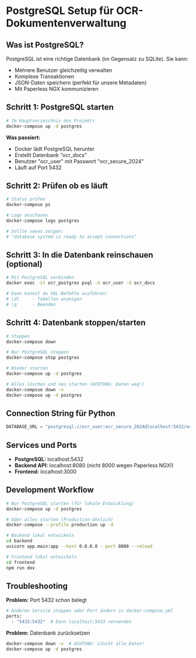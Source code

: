 # PostgreSQL Setup für OCR-Dokumentenverwaltung

## Was ist PostgreSQL?
PostgreSQL ist eine richtige Datenbank (im Gegensatz zu SQLite). Sie kann:
- Mehrere Benutzer gleichzeitig verwalten
- Komplexe Transaktionen
- JSON-Daten speichern (perfekt für unsere Metadaten)
- Mit Paperless NGX kommunizieren

## Schritt 1: PostgreSQL starten

```bash
# Im Hauptverzeichnis des Projekts
docker-compose up -d postgres
```

**Was passiert:**
- Docker lädt PostgreSQL herunter
- Erstellt Datenbank "ocr_docs" 
- Benutzer "ocr_user" mit Passwort "ocr_secure_2024"
- Läuft auf Port 5432

## Schritt 2: Prüfen ob es läuft

```bash
# Status prüfen
docker-compose ps

# Logs anschauen
docker-compose logs postgres

# Sollte sowas zeigen:
# "database system is ready to accept connections"
```

## Schritt 3: In die Datenbank reinschauen (optional)

```bash
# Mit PostgreSQL verbinden
docker exec -it ocr_postgres psql -U ocr_user -d ocr_docs

# Dann kannst du SQL-Befehle ausführen:
# \dt     - Tabellen anzeigen
# \q      - Beenden
```

## Schritt 4: Datenbank stoppen/starten

```bash
# Stoppen
docker-compose down

# Nur PostgreSQL stoppen
docker-compose stop postgres

# Wieder starten
docker-compose up -d postgres

# Alles löschen und neu starten (ACHTUNG: Daten weg!)
docker-compose down -v
docker-compose up -d postgres
```

## Connection String für Python

```python
DATABASE_URL = "postgresql://ocr_user:ocr_secure_2024@localhost:5432/ocr_docs"
```

## Services und Ports

- **PostgreSQL:** localhost:5432
- **Backend API:** localhost:8080 (nicht 8000 wegen Paperless NGX!)
- **Frontend:** localhost:3000

## Development Workflow

```bash
# Nur PostgreSQL starten (für lokale Entwicklung)
docker-compose up -d postgres

# Oder alles starten (Production-ähnlich)
docker-compose --profile production up -d

# Backend lokal entwickeln
cd backend
uvicorn app.main:app --host 0.0.0.0 --port 8080 --reload

# Frontend lokal entwickeln  
cd frontend
npm run dev
```

## Troubleshooting

**Problem:** Port 5432 schon belegt
```bash
# Anderen Service stoppen oder Port ändern in docker-compose.yml
ports:
  - "5433:5432"  # Dann localhost:5433 verwenden
```

**Problem:** Datenbank zurücksetzen
```bash
docker-compose down -v  # ACHTUNG: Löscht alle Daten!
docker-compose up -d postgres
